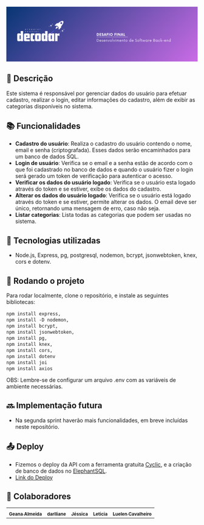 ![decordar banner](img/decodar-readme.png)


## :memo: Descrição
Este sistema é responsável por gerenciar dados do usuário para efetuar cadastro, realizar o login, editar informações do cadastro, além de exibir as categorias disponíveis no sistema.

## :books: Funcionalidades
* <b>Cadastro do usuário</b>: Realiza o cadastro do usuário contendo o nome, email e senha (criptografada). Esses dados serão encaminhados para um banco de dados SQL.
* <b>Login de usuário</b>: Verifica se o email e a senha estão de acordo com o que foi cadastrado no banco de dados e quando o usuário fizer o login será gerado um token de verificação para autenticar o acesso.
* <b>Verificar os dados do usuário logado</b>: Verifica se o usuário esta logado através do token e se estiver, exibe os dados do cadastro.
* <b>Alterar os dados do usuário logado</b>: Verifica se o usuário está logado através do token e se estiver, permite alterar os dados. O email deve ser único, retornando uma mensagem de erro, caso não seja.
* <b>Listar categorias</b>: Lista todas as categorias que podem ser usadas no sistema.
## :wrench: Tecnologias utilizadas
* Node.js, Express, pg, postgresql, nodemon, bcrypt, jsonwebtoken, knex, cors e dotenv.

## :rocket: Rodando o projeto
Para rodar localmente, clone o repositório, e instale as seguintes bibliotecas:
```
npm install express,
npm install -D nodemon,
npm install bcrypt,
npm install jsonwebtoken,
npm install pg,
npm install knex,
npm install cors,
npm install dotenv
npm install joi
npm install axios
```
OBS: Lembre-se de configurar um arquivo .env com as variáveis de ambiente necessárias.

## :soon: Implementação futura
* Na segunda sprint haverão mais funcionalidades, em breve incluídas neste repositório.

## :outbox_tray: Deploy
* Fizemos o deploy da API com a ferramenta gratuita [Cyclic](https://www.cyclic.sh/), e a criação de banco de dados no [ElephantSQL](https://www.elephantsql.com/).
* [Link do Deploy](https://doubtful-cyan-harp-seal.cyclic.app/)

## :handshake: Colaboradores
<table>
  <tr align="center">
   <td>
      <a href="http://github.com/Geana-Almeida">
        <sub>
          <b>Geana Almeida</b>
        </sub>
      </a>
    </td>
    <td align="center">
      <a href="http://github.com/Darllisouza">
        <sub>
          <b>darlliane</b>
        </sub>
      </a>
    </td>
    </td>
    <td align="center">
      <a href="http://github.com/jwandrey">
        <sub>
          <b>Jéssica</b>
        </sub>
      </a>
    </td>
    <td align="center">
        <a href="http://github.com/lettribeiros">
          <sub>
            <b>Leticia</b>
          </sub>
        </a>
      </td>
    <td align="center">
        <a href="http://github.com/luelencavalheiro">
          <sub>
            <b>Luelen Cavalheiro</b>
          </sub>
        </a>
      </td>
  </tr>
   
</table>
